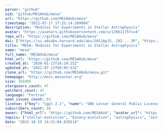 ```yaml
---
parser: "github"
uid: "github/MESAHub/mesa"
url: "https://github.com/MESAHub/mesa"
timestamp: "2022-07-17 17:25:14.209984"
description: "Modules for Experiments in Stellar Astrophysics"
avatar: "https://avatars.githubusercontent.com/u/13661175?v=4"
repo_url: "https://github.com/MESAHub/mesa"
doi: ["https://ui.adsabs.harvard.edu/abs/2011ApJS..192....3P", "https://ui.adsabs.harvard.edu/abs/2010ascl.soft10083P/abstract"]
title: "MESA: Modules for Experiments in Stellar Astrophysics"
name: "mesa"
full_name: "MESAHub/mesa"
html_url: "https://github.com/MESAHub/mesa"
created_at: "2020-01-13T16:24:25Z"
updated_at: "2022-07-13T09:05:53Z"
clone_url: "https://github.com/MESAHub/mesa.git"
homepage: "http://docs.mesastar.org"
size: 101095
stargazers_count: 47
watchers_count: 47
language: "Fortran"
open_issues_count: 63
license: {"key": "lgpl-2.1", "name": "GNU Lesser General Public License v2.1", "spdx_id": "LGPL-2.1", "url": "https://api.github.com/licenses/lgpl-2.1", "node_id": "MDc6TGljZW5zZTEx"}
subscribers_count: 18
owner: {"html_url": "https://github.com/MESAHub", "avatar_url": "https://avatars.githubusercontent.com/u/13661175?v=4", "login": "MESAHub", "type": "Organization"}
topics: ["stellar-evolution", "binary-evolution", "astrophysics", "astronomy", "stellar-astrophysics", "fortran"]
date: "2022-10-15 14:31:04.839114"
---
```

